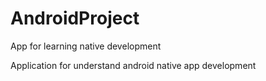# AndroidProject
App for learning native development

Application for understand android native app development
